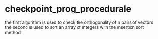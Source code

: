 # checkpoint_prog_procedurale

the first algorithm is used to check the orthogonality of n pairs of vectors
the second is used to sort an array of integers with the insertion sort method